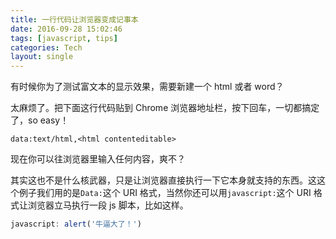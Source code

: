 ```yaml
---
title: 一行代码让浏览器变成记事本
date: 2016-09-28 15:02:46
tags: [javascript, tips]
categories: Tech
layout: single
---
```


有时候你为了测试富文本的显示效果，需要新建一个 html 或者 word？

<!-- more -->

太麻烦了。把下面这行代码贴到 Chrome 浏览器地址栏，按下回车，一切都搞定了，so easy！

```
data:text/html,<html contenteditable>
```

现在你可以往浏览器里输入任何内容，爽不？

其实这也不是什么核武器，只是让浏览器直接执行一下它本身就支持的东西。这这个例子我们用的是`Data:`这个 URI 格式，当然你还可以用`javascript:`这个 URI 格式让浏览器立马执行一段 js 脚本，比如这样。

```js
javascript: alert('牛逼大了！')
```
